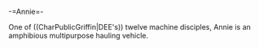 -=Annie=-

One of ((CharPublicGriffin|DEE's)) twelve machine disciples, Annie is an amphibious multipurpose hauling vehicle.
